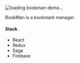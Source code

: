 
![loading bookman-demo…](https://gitlab.com/aditecco/product-gifs/-/blob/1dd6118d154e7c1cae11483295e0c9b1f55fbfc3/bookman/Kapture%202020-10-28%20at%2023.19.40.gif?expanded=true&viewer=rich)

BookMan is a bookmark manager.

#### Stack

- React
- Redux
- Saga
- Firebase
